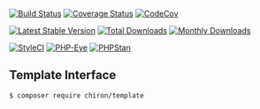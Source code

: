 [![Build Status](https://travis-ci.org/ncou/Chiron.svg?branch=master)](https://travis-ci.org/ncou/Chiron)
[![Coverage Status](https://coveralls.io/repos/github/ncou/Chiron/badge.svg?branch=master)](https://coveralls.io/github/ncou/Chiron?branch=master)
[![CodeCov](https://codecov.io/gh/ncou/Chiron/branch/master/graph/badge.svg)](https://codecov.io/gh/ncou/Chiron)

[![Latest Stable Version](https://poser.pugx.org/chiron/chiron/v/stable.png)](https://packagist.org/packages/chiron/chiron)
[![Total Downloads](https://img.shields.io/packagist/dt/chiron/chiron.svg?style=flat-square)](https://packagist.org/packages/chiron/chiron/stats)
[![Monthly Downloads](https://img.shields.io/packagist/dm/chiron/chiron.svg?style=flat-square)](https://packagist.org/packages/chiron/chiron/stats)

[![StyleCI](https://styleci.io/repos/125737330/shield?style=flat)](https://styleci.io/repos/125737330)
[![PHP-Eye](https://php-eye.com/badge/chiron/chiron/tested.svg?style=flat)](https://php-eye.com/package/chiron/chiron)
[![PHPStan](https://img.shields.io/badge/PHPStan-enabled-brightgreen.svg?style=flat)](https://github.com/phpstan/phpstan)

Template Interface
---------------

    $ composer require chiron/template
